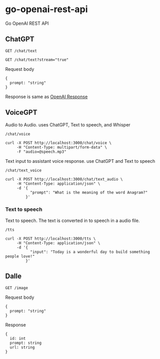 # go-openai-rest-api

Go OpenAI REST API

## ChatGPT

`GET /chat/text`

`GET /chat/text?stream="true"`

Request body

```
{
  prompt: "string"
}
```

Response is same as [OpenAI Response](https://platform.openai.com/docs/api-reference/making-requests)

## VoiceGPT

Audio to Audio. uses ChatGPT, Text to speech, and Whisper

`/chat/voice`

```
curl -X POST http://localhost:3000/chat/voice \
     -H "Content-Type: multipart/form-data" \
     -F "audio=@speech.mp3"
```

Text input to assistant voice response. use ChatGPT and Text to speech

`/chat/text_voice`

```
curl -X POST http://localhost:3000/chat/text_audio \
     -H "Content-Type: application/json" \
     -d '{
           "prompt": "What is the meaning of the word Anagram?"
         }'
```

### Text to speech

Text to speech. The text is converted in to speech in a audio file.

`/tts`

```
curl -X POST http://localhost:3000/tts \
     -H "Content-Type: application/json" \
     -d '{
           "input": "Today is a wonderful day to build something people love!"
         }'
```

## Dalle

`GET /image`

Request body

```
{
  prompt: "string"
}
```

Response

```
{
  id: int
  prompt: string
  url: string
}
```
